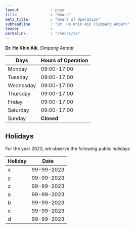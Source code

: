 ```yaml
---
layout              : page
title               : "Hours"
meta_title          : "Hours of Operation"
subheadline         : "Dr. Ho Khin Aik (Simpang Ampat)"
teaser              : 
permalink           : "/hours/sa"
---
```


**Dr. Ho Khin Aik**, *Simpang Ampat*

| **Days** | **Hours of Operation**|
|-----|-------------|
| Monday | 09:00-17:00 |
| Tuesday | 09:00-17:00 |
| Wednesday | 09:00-17:00 |
| Thursday | 09:00-17:00 |
| Friday | 09:00-17:00 |
| Saturday | 09:00-17:00 |
| Sunday | **Closed**  |

## Holidays

For the year 2023, we observe the following public holidays

| **Holiday** | **Date**|
|-----|-------------|
| x | 99-99-2023 |
| y | 99-99-2023 |
| z | 99-99-2023 |
| a | 99-99-2023 |
| b | 99-99-2023 |
| c | 99-99-2023 |
| d | 99-99-2023 |